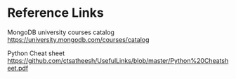 # Reference Links

MongoDB university courses catalog
https://university.mongodb.com/courses/catalog

Python Cheat sheet
https://github.com/ctsatheesh/UsefulLinks/blob/master/Python%20Cheatsheet.pdf
